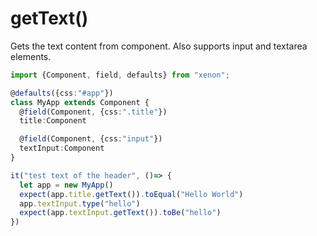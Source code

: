 # getText()
Gets the text content from component. Also supports input and textarea elements.

```typescript
import {Component, field, defaults} from "xenon";

@defaults({css:"#app"})
class MyApp extends Component {
  @field(Component, {css:".title"})
  title:Component

  @field(Component, {css:"input"})
  textInput:Component
}

it("test text of the header", ()=> {
  let app = new MyApp()
  expect(app.title.getText()).toEqual("Hello World")
  app.textInput.type("hello")
  expect(app.textInput.getText()).toBe("hello")
})

```
